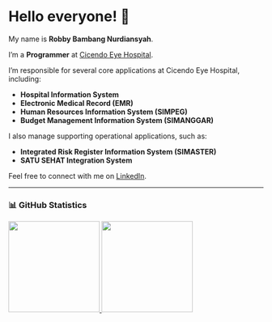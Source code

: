 # Hello everyone! 👋

My name is **Robby Bambang Nurdiansyah**.

I’m a **Programmer** at [Cicendo Eye Hospital](https://www.rsmatacicendo.go.id/).

I’m responsible for several core applications at Cicendo Eye Hospital, including:

- **Hospital Information System**
- **Electronic Medical Record (EMR)**
- **Human Resources Information System (SIMPEG)**
- **Budget Management Information System (SIMANGGAR)**

I also manage supporting operational applications, such as:

- **Integrated Risk Register Information System (SIMASTER)**
- **SATU SEHAT Integration System**

Feel free to connect with me on [LinkedIn](https://www.linkedin.com/in/nurdiansyahrobby/).

---

### 📊 GitHub Statistics

<p align="left">
<a href="https://github.com/penuliscode">
  <img height="180em" src="https://github-readme-stats-eight-theta.vercel.app/api?username=robbynurdiansyah&show_icons=true&theme=algolia&include_all_commits=true&count_private=true"/>
  <img height="180em" src="https://github-readme-stats-eight-theta.vercel.app/api/top-langs/?username=robbynurdiansyah&layout=compact&theme=algolia"/>
</a>
</p>

